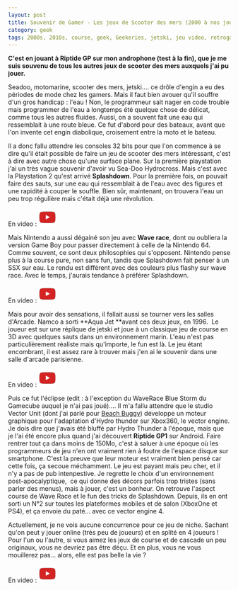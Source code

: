 ```yaml
---
layout: post
title: Souvenir de Gamer - Les jeux de Scooter des mers (2000 à nos jours)
category: geek
tags: 2000s, 2010s, course, geek, Geekeries, jetski, jeu video, retrogaming, simulation
---
```

**C'est en jouant à Riptide GP sur mon androphone (test à la fin), que je me suis souvenu de tous les autres jeux de scooter des mers auxquels j'ai pu jouer.**

Seadoo, motomarine, scooter des mers, jetski.... ce drôle d'engin a eu des périodes de mode chez les gamers. Mais il faut bien avouer qu'il souffre d'un gros handicap : l'eau ! Non, le programmeur sait nager en code trouble mais programmer de l'eau a longtemps été quelque chose de délicat, comme tous les autres fluides. Aussi, on a souvent fait une eau qui ressemblait à une route bleue. Ce fut d'abord pour des bateaux, avant que l'on invente cet engin diabolique, croisement entre la moto et le bateau.

Il a donc fallu attendre les consoles 32 bits pour que l'on commence à se dire qu'il était possible de faire un jeu de scooter des mers intéressant, c'est à dire avec autre chose qu'une surface plane. Sur la première playstation j'ai un très vague souvenir d'avoir vu Sea-Doo Hydrocross. Mais c'est avec la Playstation 2 qu'est arrivé **Splashdown**. Pour la première fois, on pouvait faire des sauts, sur une eau qui ressemblait à de l'eau avec des figures et une rapidité à couper le souffle. Bien sûr, maintenant, on trouvera l'eau un peu trop régulière mais c'était déjà une révolution.

En video : [![video](/images/youtube.png)](https://www.youtube.com/watch?v=Mj7gtGnosg0)

Mais Nintendo a aussi dégainé son jeu avec **Wave race**, dont ou oubliera la version Game Boy pour passer directement à celle de la Nintendo 64. Comme souvent, ce sont deux philosophies qui s'opposent. Nintendo pense plus à la course pure, non sans fun, tandis que Splashdown fait penser à un SSX sur eau. Le rendu est différent avec des couleurs plus flashy sur wave race. Avec le temps, j'aurais tendance à préférer Splashdown.

En video : [![video](/images/youtube.png)](https://www.youtube.com/watch?v=Oi-Kz4Y-8Lw)

Mais pour avoir des sensations, il fallait aussi se tourner vers les salles d'Arcade. Namco a sorti **Aqua Jet **avant ces deux jeux, en 1996.  Le joueur est sur une réplique de jetski et joue à un classique jeu de course en 3D avec quelques sauts dans un environnement marin. L'eau n'est pas particulièrement réaliste mais qu'importe, le fun est là. Le jeu étant encombrant, il est assez rare à trouver mais j'en ai le souvenir dans une salle d'arcade parisienne.

En video : [![video](/images/youtube.png)](https://www.youtube.com/watch?v=hbSbjzszLjA)

Puis ce fut l'éclipse (edit : à l'exception du WaveRace Blue Storm du Gamecube auquel je n'ai pas joué).... Il m'a fallu attendre que le studio Vector Unit (dont j'ai parlé pour <a href="https://cheziceman.wordpress.com/2016/07/07/jeu-video-beach-buggy-racing/">Beach Buggy</a>) développe un moteur graphique pour l'adaptation d'Hydro thunder sur Xbox360, le vector engine. Je dois dire que j'avais été bluffé par Hydro Thunder à l'époque, mais que je l'ai été encore plus quand j'ai découvert **Riptide GP1** sur Android. Faire rentrer tout ça dans moins de 150Mo, c'est à saluer à une époque où les programmeurs de jeu n'en ont vraiment rien à foutre de l'espace disque sur smartphone. C'est la preuve que leur moteur est vraiment bien pensé car cette fois, ça secoue méchamment. Le jeu est payant mais peu cher, et il n'y a pas de pub intenpestive. Je regrette le choix d'un environnement post-apocalyptique,  ce qui donne des décors parfois trop tristes (sans parler des menus), mais à jouer, c'est un bonheur. On retrouve l'aspect course de Wave Race et le fun des tricks de Splashdown. Depuis, ils en ont sorti un N°2 sur toutes les plateformes mobiles et de salon (XboxOne et PS4), et ça envoie du paté... avec ce vector engine 4.

Actuellement, je ne vois aucune concurrence pour ce jeu de niche. Sachant qu'on peut y jouer online (très peu de joueurs) et en splité en 4 joueurs !  Pour l'un ou l'autre, si vous aimez les jeux de course et de cascade un peu originaux, vous ne devriez pas être déçu. Et en plus, vous ne vous mouillerez pas... alors, elle est pas belle la vie ?

En video : [![video](/images/youtube.png)](https://www.youtube.com/watch?v=4w8MiLzY4Wc)

